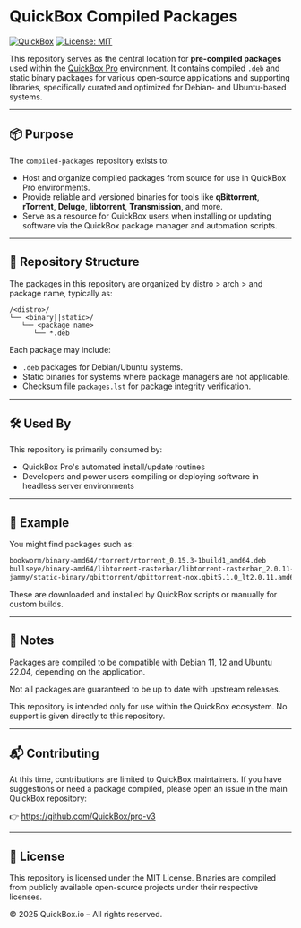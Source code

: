 # QuickBox Compiled Packages

[![QuickBox](https://img.shields.io/badge/QuickBox-Pro-blueviolet?style=flat-square)](https://quickbox.io)
[![License: MIT](https://img.shields.io/badge/License-MIT-blue.svg?style=flat-square)](https://opensource.org/licenses/MIT)

This repository serves as the central location for **pre-compiled packages** used within the [QuickBox Pro](https://quickbox.io) environment. It contains compiled `.deb` and static binary packages for various open-source applications and supporting libraries, specifically curated and optimized for Debian- and Ubuntu-based systems.

---

## 📦 Purpose

The `compiled-packages` repository exists to:

- Host and organize compiled packages from source for use in QuickBox Pro environments.
- Provide reliable and versioned binaries for tools like **qBittorrent**, **rTorrent**, **Deluge**, **libtorrent**, **Transmission**, and more.
- Serve as a resource for QuickBox users when installing or updating software via the QuickBox package manager and automation scripts.

---

## 📁 Repository Structure

The packages in this repository are organized by distro > arch > and package name, typically as:

```
/<distro>/ 
└── <binary||static>/ 
   └── <package name> 
      └── *.deb 
```


Each package may include:

- `.deb` packages for Debian/Ubuntu systems.
- Static binaries for systems where package managers are not applicable.
- Checksum file `packages.lst` for package integrity verification.

---

## 🛠 Used By

This repository is primarily consumed by:
  
- QuickBox Pro's automated install/update routines  
- Developers and power users compiling or deploying software in headless server environments

---

## 🧰 Example

You might find packages such as:

```bash
bookworm/binary-amd64/rtorrent/rtorrent_0.15.3-1build1_amd64.deb
bullseye/binary-amd64/libtorrent-rasterbar/libtorrent-rasterbar_2.0.11-1build1_amd64.deb
jammy/static-binary/qbittorrent/qbittorrent-nox.qbit5.1.0_lt2.0.11.amd64
```

These are downloaded and installed by QuickBox scripts or manually for custom builds.

---

## 📌 Notes

Packages are compiled to be compatible with Debian 11, 12 and Ubuntu 22.04, depending on the application.

Not all packages are guaranteed to be up to date with upstream releases.

This repository is intended only for use within the QuickBox ecosystem. No support is given directly to this repository.

---

## 📬 Contributing

At this time, contributions are limited to QuickBox maintainers.
If you have suggestions or need a package compiled, please open an issue in the main QuickBox repository:

👉 https://github.com/QuickBox/pro-v3

---

## 📄 License

This repository is licensed under the MIT License.
Binaries are compiled from publicly available open-source projects under their respective licenses.



© 2025 QuickBox.io – All rights reserved.
